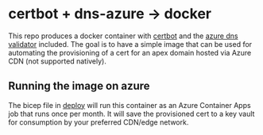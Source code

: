 # certbot + dns-azure -> docker
This repo produces a docker container with [certbot](certbot/certbot) and the [azure dns validator](terricain/certbot-dns-azure) included. The goal is to have a simple image that can be used for automating the provisioning of a cert for an apex domain hosted via Azure CDN (not supported natively).

## Running the image on azure
The bicep file in [deploy](/deploy/main.bicep) will run this container as an Azure Container Apps job that runs once per month. It will save the provisioned cert to a key vault for consumption by your preferred CDN/edge network.